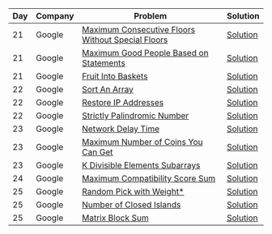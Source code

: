 | Day | Company | Problem                                                                                                                                | Solution                                                                                                                                         |
| --- | ------- | -------------------------------------------------------------------------------------------------------------------------------------- | ------------------------------------------------------------------------------------------------------------------------------------------------ |
| 21  | Google  | [Maximum Consecutive Floors Without Special Floors ](https://leetcode.com/problems/maximum-consecutive-floors-without-special-floors/) | [Solution](https://github.com/vickyguptaa7/6_Companies_30_Days_Challenge/blob/main/Google/Maximum_Consecutive_Floors_Without_Special_Floors.cpp) |
| 21  | Google  | [Maximum Good People Based on Statements ](https://leetcode.com/problems/maximum-good-people-based-on-statements/)                     | [Solution](https://github.com/vickyguptaa7/6_Companies_30_Days_Challenge/blob/main/Google/Maximum_Good_People_Based_on_Statements.cpp)           |
| 21  | Google  | [Fruit Into Baskets ](https://leetcode.com/problems/fruit-into-baskets/)                                                               | [Solution](https://github.com/vickyguptaa7/6_Companies_30_Days_Challenge/blob/main/Google/Fruit_Into_Baskets.cpp)                                |
| 22  | Google  | [Sort An Array ](https://leetcode.com/problems/sort-an-array/)                                                                         | [Solution](https://github.com/vickyguptaa7/6_Companies_30_Days_Challenge/blob/main/Google/Sort_An_Array.cpp)                                     |
| 22  | Google  | [ Restore IP Addresses ](https://leetcode.com/problems/restore-ip-addresses/)                                                          | [Solution](https://github.com/vickyguptaa7/6_Companies_30_Days_Challenge/blob/main/Google/Restore_IP_Addresses.cpp)                              |
| 22  | Google  | [ Strictly Palindromic Number ](https://leetcode.com/problems/restore-ip-addresses/)                                                   | [Solution](https://github.com/vickyguptaa7/6_Companies_30_Days_Challenge/blob/main/Google/Strictly_Palindromic_Number.cpp)                       |
| 23  | Google  | [ Network Delay Time ](https://leetcode.com/problems/network-delay-time/)                                                              | [Solution](https://github.com/vickyguptaa7/6_Companies_30_Days_Challenge/blob/main/Google/Network_Delay_Time.cpp)                                |
| 23  | Google  | [ Maximum Number of Coins You Can Get ](https://leetcode.com/problems/maximum-number-of-coins-you-can-get/)                            | [Solution](https://github.com/vickyguptaa7/6_Companies_30_Days_Challenge/blob/main/Google/Maximum_Number_of_Coins_You_Can_Get.cpp)               |
| 23  | Google  | [ K Divisible Elements Subarrays ](https://leetcode.com/problems/k-divisible-elements-subarrays/)                                      | [Solution](https://github.com/vickyguptaa7/6_Companies_30_Days_Challenge/blob/main/Google/K_Divisible_Elements_Subarrays.cpp)                    |
| 24  | Google  | [ Maximum Compatibility Score Sum ](https://leetcode.com/problems/maximum-compatibility-score-sum/)                                    | [Solution](https://github.com/vickyguptaa7/6_Companies_30_Days_Challenge/blob/main/Google/Maximum_Compatibility_Score_Sum.cpp)                    |
| 25  | Google  | [ Random Pick with Weight* ](https://leetcode.com/problems/random-pick-with-weight/)                                    | [Solution](https://github.com/vickyguptaa7/6_Companies_30_Days_Challenge/blob/main/Google/Random_Pick_with_Weight.cpp)                    |
| 25  | Google  | [ Number of Closed Islands ](https://leetcode.com/problems/number-of-closed-islands/)                                    | [Solution](https://github.com/vickyguptaa7/6_Companies_30_Days_Challenge/blob/main/Google/Number_of_Closed_Islands.cpp)                    |
| 25  | Google  | [ Matrix Block Sum ](https://leetcode.com/problems/matrix-block-sum/)                                    | [Solution](https://github.com/vickyguptaa7/6_Companies_30_Days_Challenge/blob/main/Google/Matrix_Block_Sum.cpp)                    |

